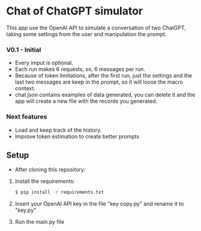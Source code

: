 # Chat of ChatGPT simulator

This app use the OpenAI API to simulate a conversation of two ChatGPT, taking some settings from the user and manipulation the prompt.

### V0.1 - Initial

- Every imput is optional.
- Each run makes 6 requests, so, 6 messages per run.
- Because of token limitations, after the first run, just the settings and the last two messages are keep in the prompt, so it will loose the macro context.
- chat.json contains examples of data generated, you can delete it and the app will create a new file with the records you generated.

### Next features

- Load and keep track of the history.
- Improve token estimation to create better prompts

## Setup

- After cloning this repository:

1. Install the requirements:

   ```bash
   $ pip install -r requirements.txt
   ```

2. Insert your OpenAI API key in the file "key copy.py" and rename it to "key.py"

3. Run the main.py file
